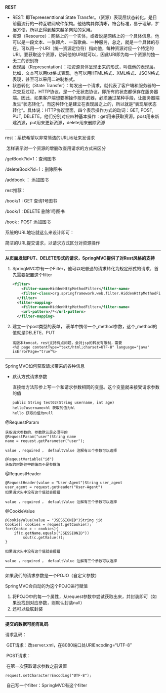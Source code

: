 **REST**

* REST: 即Tepreesenttional State Transfer。（资源）表现层状态转化。是目前最流行的一种互联网软件架构。他结构其你清晰，符合标准，易于理解，扩展方便，所以正得到越来越多网站的采用。
* 资源（Resource）：网络上的一个实体，或者说是网络上的一个具体信息。他可以是一段文本、一张蹄片、一首歌曲、一种服务，总之，就是一个具体的存在。可以用一个URI（统一资源定位符）指向他，每种资源对应一个特定的URI。要获取这个资源，访问他的URI就可以，因此URI即为每一个资源的独一无二的识别符
* 表现层（Representation）：把资源具体呈现出来的形式，叫做他的表现层。比如，文本可以用txt格式表现，也可以用HTML格式、XML格式、JSON格式表现，甚至可以采用二进制格式。
* 状态转化（State Transfer）：每发出一个请求，就代表了客户端和服务器的一次交互过程，HTTP协议，是一个无状态协议，即所有的状态都保存在服务器端。因此，如果客户端想要擦操作服务武器，必须通过某种手段，让服务器端发生“状态转化”。而这种转化是建立在表现层之上的，所以就是“表现层状态转化“。具体说：HTTP协议里面，四个表示操作方式的动词：GET, POST, PUT, DELETE。他们分别对应四种基本操作：get用来获取资源，post用来新建资源，put用来更新资源，delete用来删除资源

---

rest：系统希望以非常简洁的URL地址来发请求

​			怎样表示对一个资源的增删改查用请求的方式来区分

/getBook?id=1：查询图书

/deleteBook?id=1：删除图书

/addbook         ： 添加图书



rest推荐：

/book/1   : GET 查询1号图书

/book/1   : DELETE 删除1号图书

/book       : POST    添加图书

系统的URL地址就这么来设计即可：

简洁的URL提交请求，以请求方式区分对资源操作

----

**从页面发起PUT、DELETE形式的请求，SpringMVC提供了对Rest风格的支持**

1. SpringMVC中有一个Filter，他可以吧普通的请求转化为规定形式的请求，首先需要配置这个filter

   ```xml
   <filter>
       <filter-name>HiddenHttpMethodFilter</filter-name>
       <filter-class>org.springframework.web.filter.HiddenHttpMethodFilter</filter-class>
     </filter>
     <filter-mapping>
       <filter-name>HiddenHttpMethodFilter</filter-name>
       <url-pattern>/*</url-pattern>
     </filter-mapping>
   ```

   

2. 建立一个post类型的表单， 表单中携带一个\_method参数，这个\_method的值就是DELETE、PUT

   ```
   高版本tomcat，rest支持有点问题，会对jsp的转发有限制，需要
   <%@ page contentType="text/html;charset=UTF-8" language="java" isErrorPage="true"%>
   ```

---

SpringMVC如何获取请求带来的各种信息

* 默认方式请求参数

  直接给方法形参上写一个和请求参数相同的变量。这个变量就来接受请求参数的值

  ```
  public String test02(String username, int age)
  hello?username=hl 获取的值为hl
  hello 获取的值为null
  
  ```

@RequestParam

```huoq
获取请求参数的，参数默认是必须带的
@RequestParam("user")String name
name = request.getParameter("user");

value ，required ， defaultValue 注解有三个参数可以选择

@ReqeustVariable("id")
获取的时路径中的值而不是参数值
```

@RequestHeader

```
@RequestHeader(value = "User-Agent")String user_agent
user_agent = request.getHeader("User-Agent")
如果请求头中没有这个值就会报错

value ，required ， defaultValue 注解有三个参数可以选择

```

@CookieValue

```
@CookieValue(value = "JSESSIONID")String jid
Cookie[] cookies = request.getCookie();
for(Cookie c : cookies){
	if(c.getName.equals("JSESSIONID"))
		sout(c.getValue());
}

如果请求头中没有这个值就会报错

value ，required ， defaultValue 注解有三个参数可以选择
```

---

如果我们的请求参数是一个POJO（自定义参数）

SpringMVC会自动的为这个POJO进行赋值

1. 将POJO中的每一个属性，从request参数中尝试获取出来，并封装即可（如果没找到对应参数，则默认封装null）
2. 还可以级联封装

---

**提交的数据可能有乱码**

请求乱码：

​	GET请求：改server.xml，在8080端口处URIEncoding=“UTF-8”

​	POST请求：

​		在第一次获取请求参数之前设置

```
request.setCharacterrEncoding("UTF-8");
```

​		自己写一个filter：SpringMVC有这个filter













